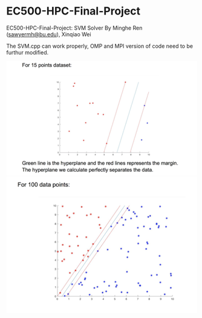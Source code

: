 # EC500-HPC-Final-Project
EC500-HPC-Final-Project: SVM Solver
By Minghe Ren (sawyermh@bu.edu), Xinqiao Wei

The SVM.cpp can work properly, OMP and MPI version of code need to be furthur modified. 

![picture](demo1.png)
![picture](demo2.png)
